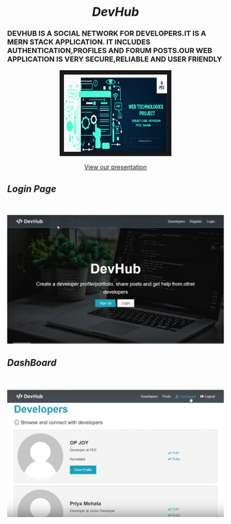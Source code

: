 <H1 align='center'><i>DevHub</i></h1>
<h3 style="textTransform:uppercase;">DEVHUB  IS A SOCIAL NETWORK FOR DEVELOPERS.IT IS A MERN STACK APPLICATION.
IT INCLUDES AUTHENTICATION,PROFILES AND FORUM POSTS.OUR WEB APPLICATION IS VERY SECURE,RELIABLE AND USER FRIENDLY</h3>
<p align='center'>
<a href="https://youtu.be/w42kKqel4mY" target="_blank"><img src="client/webtech.png"
alt="IMAGE ALT TEXT HERE" width="240px" height="180px" border="10" /></a>
 </p>
<p align='center'>
<a href="https://drive.google.com/file/d/142Kuwc5De5xkt-vjicrYQGB1LAOxGTKZ/view?usp=sharing" target="_blank">View our presentation</a>
 </p>
<h2><i>Login Page</i></h2><br/>
<p align="center">
    <img src="client/login.png" />
    <br/>
 </p>
 
 <h2><i> DashBoard </i></h2><br/>
 <p align='center'>
     <img src="client/dash.png"/>
     <br/>
 </p>

